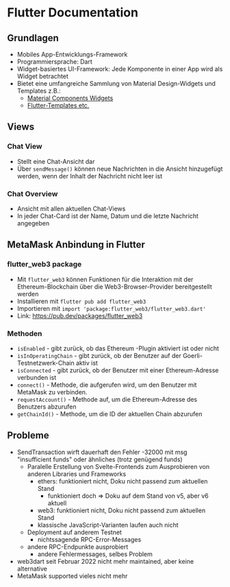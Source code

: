 # Flutter Documentation

## Grundlagen
- Mobiles App-Entwicklungs-Framework
- Programmiersprache: Dart
- Widget-basiertes UI-Framework: Jede Komponente in einer App wird als Widget betrachtet
- Bietet eine umfangreiche Sammlung von Material Design-Widgets und Templates z.B.:
    - [Material Components Widgets](https://docs.flutter.dev/development/ui/widgets/material)
    - [Flutter-Templates etc.](https://github.com/Solido/awesome-flutter)

## Views
### Chat View
- Stellt eine Chat-Ansicht dar
- Über ```sendMessage()``` können neue Nachrichten in die Ansicht hinzugefügt werden, wenn der Inhalt der Nachricht nicht leer ist
### Chat Overview
- Ansicht mit allen aktuellen Chat-Views
- In jeder Chat-Card ist der Name, Datum und die letzte Nachricht angegeben


##  MetaMask Anbindung in Flutter
### flutter_web3 package 
- Mit ```flutter_web3``` können Funktionen für die Interaktion mit der Ethereum-Blockchain über die Web3-Browser-Provider bereitgestellt werden
- Installieren mit ```flutter pub add flutter_web3```
- Importieren mit ```import 'package:flutter_web3/flutter_web3.dart'```
- Link: https://pub.dev/packages/flutter_web3

### Methoden
-  ```isEnabled``` - gibt zurück, ob das Ethereum -Plugin aktiviert ist oder nicht
-  ```isInOperatingChain``` - gibt zurück, ob der Benutzer auf der Goerli-Testnetzwerk-Chain aktiv ist
- ```isConnected``` - gibt zurück, ob der Benutzer mit einer Ethereum-Adresse verbunden ist
- ```connect()``` - Methode, die aufgerufen wird, um den Benutzer mit MetaMask zu verbinden. 
- ```requestAccount()``` - Methode auf, um die Ethereum-Adresse des Benutzers abzurufen
- ```getChainId()``` - Methode, um die ID der aktuellen Chain abzurufen

## Probleme
- SendTransaction wirft dauerhaft den Fehler -32000 mit msg "insufficient funds" oder ähnliches (trotz genügend funds)
  - Paralelle Erstellung von Svelte-Frontends zum Ausprobieren von anderen Libraries und Frameworks
    - ethers: funktioniert nicht, Doku nicht passend zum aktuellen Stand
      - funktioniert doch => Doku auf dem Stand von v5, aber v6 aktuell
    - web3: funktioniert nicht, Doku nicht passend zum aktuellen Stand
    - klassische JavaScript-Varianten laufen auch nicht
  - Deployment auf anderem Testnet
    - nichtssagende RPC-Error-Messages
  - andere RPC-Endpunkte ausprobiert
    - andere Fehlermessages, selbes Problem
- web3dart seit Februar 2022 nicht mehr maintained, aber keine alternative
- MetaMask supported vieles nicht mehr



